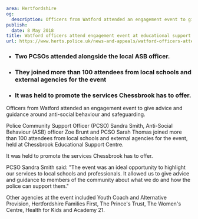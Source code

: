 ```yaml
area: Hertfordshire
og:
  description: Officers from Watford attended an engagement event to give advice and guidance around anti-social behaviour and safeguarding.
publish:
  date: 8 May 2018
title: Watford officers attend engagement event at educational support centre
url: https://www.herts.police.uk/news-and-appeals/watford-officers-attend-engagement-event-at-educational-support-centre-0182C
```

* ### Two PCSOs attended alongside the local ASB officer.

 * ### They joined more than 100 attendees from local schools and external agencies for the event

 * ### It was held to promote the services Chessbrook has to offer.

Officers from Watford attended an engagement event to give advice and guidance around anti-social behaviour and safeguarding.

Police Community Support Officer (PCSO) Sandra Smith, Anti-Social Behaviour (ASB) officer Zoe Brunt and PCSO Sarah Thomas joined more than 100 attendees from local schools and external agencies for the event, held at Chessbrook Educational Support Centre.

It was held to promote the services Chessbrook has to offer.

PCSO Sandra Smith said: "The event was an ideal opportunity to highlight our services to local schools and professionals. It allowed us to give advice and guidance to members of the community about what we do and how the police can support them."

Other agencies at the event included Youth Coach and Alternative Provision, Hertfordshire Families First, The Prince's Trust, The Women's Centre, Health for Kids and Academy 21.
